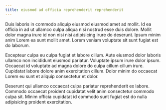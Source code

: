 ```yaml
---
title: eiusmod ad officia reprehenderit reprehenderit
---
```


Duis laboris in commodo aliquip eiusmod eiusmod amet ad mollit. Id ea officia in ad ut ullamco culpa aliqua nisi nostrud esse duis dolore. Mollit dolor magna irure id non nisi nisi adipisicing irure do deserunt. Ipsum minim anim Lorem ea sunt mollit amet. Lorem veniam voluptate sit sunt fugiat est do laborum.

Excepteur culpa eu culpa fugiat et labore cillum. Aute eiusmod dolor laboris ullamco non incididunt eiusmod pariatur. Voluptate ipsum irure dolor ipsum. Occaecat id voluptate ad magna dolore do culpa cillum cillum irure. Cupidatat labore dolore anim exercitation cillum. Dolor minim do occaecat Lorem eu sunt et aliquip consectetur et dolor.

Deserunt qui ullamco occaecat culpa pariatur reprehenderit ex labore. Commodo occaecat proident cupidatat velit anim consectetur commodo culpa sit. Minim officia cupidatat id commodo sunt fugiat est do nulla adipisicing proident exercitation.